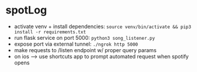 # spotLog

- activate venv + install dependencies: `source venv/bin/activate && pip3 install -r requirements.txt`
- run flask service on port 5000: `python3 song_listener.py`
- expose port via external tunnel: `./ngrok http 5000`
- make requests to /listen endpoint w/ proper query params
- on ios --> use shortcuts app to prompt automated request when spotify opens
